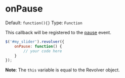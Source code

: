 # onPause

Default: `function(){}` Type: `Function`

This callback will be registered to the [pause](https://github.com/revolverjs/revolverjs/blob/master/docs/revolver.events.pause.md) event.

```javascript
$('#my_slider').revolver({
    onPause: function() {
        // your code here
    }
});
```

**Note**: The `this` variable is equal to the Revolver object.